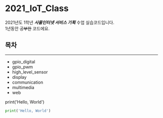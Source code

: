 # 2021_IoT_Class

2021년도 1학년 ***사물인터넷 서비스 기획*** 수업 실습코드입니다.  
1년동안 ~~공부한~~ 코드에요.

## 목차
---

* gpio_digital
* gpio_pwm
* high_level_sensor
* display
* communication
* multimedia
* web

print('Hello, World')
```python
print('Hello, World')
```
